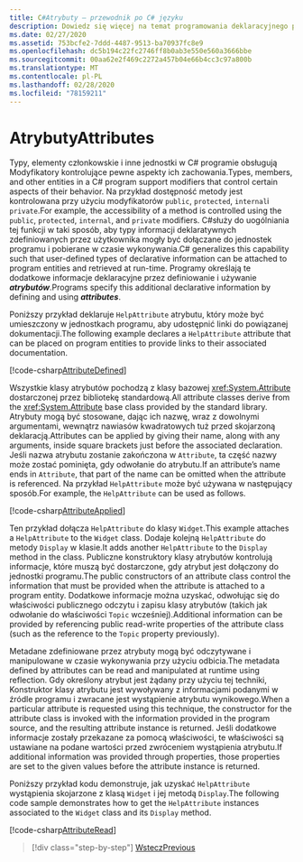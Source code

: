 ```yaml
---
title: C#Atrybuty — przewodnik po C# języku
description: Dowiedz się więcej na temat programowania deklaracyjnego przy użyciu atrybutów wC#
ms.date: 02/27/2020
ms.assetid: 753bcfe2-7ddd-4487-9513-ba70937fc8e9
ms.openlocfilehash: dc5b194c22fc2746ff8b0ab3e550e560a3666bbe
ms.sourcegitcommit: 00aa62e2f469c2272a457b04e66b4cc3c97a800b
ms.translationtype: MT
ms.contentlocale: pl-PL
ms.lasthandoff: 02/28/2020
ms.locfileid: "78159211"
---
```

# <a name="attributes"></a><span data-ttu-id="c7531-103">Atrybuty</span><span class="sxs-lookup"><span data-stu-id="c7531-103">Attributes</span></span>

<span data-ttu-id="c7531-104">Typy, elementy członkowskie i inne jednostki w C# programie obsługują Modyfikatory kontrolujące pewne aspekty ich zachowania.</span><span class="sxs-lookup"><span data-stu-id="c7531-104">Types, members, and other entities in a C# program support modifiers that control certain aspects of their behavior.</span></span> <span data-ttu-id="c7531-105">Na przykład dostępność metody jest kontrolowana przy użyciu modyfikatorów `public`, `protected`, `internal`i `private`.</span><span class="sxs-lookup"><span data-stu-id="c7531-105">For example, the accessibility of a method is controlled using the `public`, `protected`, `internal`, and `private` modifiers.</span></span> <span data-ttu-id="c7531-106">C#służy do uogólniania tej funkcji w taki sposób, aby typy informacji deklaratywnych zdefiniowanych przez użytkownika mogły być dołączane do jednostek programu i pobierane w czasie wykonywania.</span><span class="sxs-lookup"><span data-stu-id="c7531-106">C# generalizes this capability such that user-defined types of declarative information can be attached to program entities and retrieved at run-time.</span></span> <span data-ttu-id="c7531-107">Programy określają te dodatkowe informacje deklaracyjne przez definiowanie i używanie ***atrybutów***.</span><span class="sxs-lookup"><span data-stu-id="c7531-107">Programs specify this additional declarative information by defining and using ***attributes***.</span></span>

<span data-ttu-id="c7531-108">Poniższy przykład deklaruje `HelpAttribute` atrybutu, który może być umieszczony w jednostkach programu, aby udostępnić linki do powiązanej dokumentacji.</span><span class="sxs-lookup"><span data-stu-id="c7531-108">The following example declares a `HelpAttribute` attribute that can be placed on program entities to provide links to their associated documentation.</span></span>

[!code-csharp[AttributeDefined](../../../samples/snippets/csharp/tour/attributes/Program.cs#L3-L20)]

<span data-ttu-id="c7531-109">Wszystkie klasy atrybutów pochodzą z klasy bazowej <xref:System.Attribute> dostarczonej przez bibliotekę standardową.</span><span class="sxs-lookup"><span data-stu-id="c7531-109">All attribute classes derive from the <xref:System.Attribute> base class provided by the standard library.</span></span> <span data-ttu-id="c7531-110">Atrybuty mogą być stosowane, dając ich nazwę, wraz z dowolnymi argumentami, wewnątrz nawiasów kwadratowych tuż przed skojarzoną deklaracją.</span><span class="sxs-lookup"><span data-stu-id="c7531-110">Attributes can be applied by giving their name, along with any arguments, inside square brackets just before the associated declaration.</span></span> <span data-ttu-id="c7531-111">Jeśli nazwa atrybutu zostanie zakończona w `Attribute`, ta część nazwy może zostać pominięta, gdy odwołanie do atrybutu.</span><span class="sxs-lookup"><span data-stu-id="c7531-111">If an attribute’s name ends in `Attribute`, that part of the name can be omitted when the attribute is referenced.</span></span> <span data-ttu-id="c7531-112">Na przykład `HelpAttribute` może być używana w następujący sposób.</span><span class="sxs-lookup"><span data-stu-id="c7531-112">For example, the `HelpAttribute` can be used as follows.</span></span>

[!code-csharp[AttributeApplied](../../../samples/snippets/csharp/tour/attributes/Program.cs#L22-L28)]

<span data-ttu-id="c7531-113">Ten przykład dołącza `HelpAttribute` do klasy `Widget`.</span><span class="sxs-lookup"><span data-stu-id="c7531-113">This example attaches a `HelpAttribute` to the `Widget` class.</span></span> <span data-ttu-id="c7531-114">Dodaje kolejną `HelpAttribute` do metody `Display` w klasie.</span><span class="sxs-lookup"><span data-stu-id="c7531-114">It adds another `HelpAttribute` to the `Display` method in the class.</span></span> <span data-ttu-id="c7531-115">Publiczne konstruktory klasy atrybutów kontrolują informacje, które muszą być dostarczone, gdy atrybut jest dołączony do jednostki programu.</span><span class="sxs-lookup"><span data-stu-id="c7531-115">The public constructors of an attribute class control the information that must be provided when the attribute is attached to a program entity.</span></span> <span data-ttu-id="c7531-116">Dodatkowe informacje można uzyskać, odwołując się do właściwości publicznego odczytu i zapisu klasy atrybutów (takich jak odwołanie do właściwości `Topic` wcześniej).</span><span class="sxs-lookup"><span data-stu-id="c7531-116">Additional information can be provided by referencing public read-write properties of the attribute class (such as the reference to the `Topic` property previously).</span></span>

<span data-ttu-id="c7531-117">Metadane zdefiniowane przez atrybuty mogą być odczytywane i manipulowane w czasie wykonywania przy użyciu odbicia.</span><span class="sxs-lookup"><span data-stu-id="c7531-117">The metadata defined by attributes can be read and manipulated at runtime using reflection.</span></span> <span data-ttu-id="c7531-118">Gdy określony atrybut jest żądany przy użyciu tej techniki, Konstruktor klasy atrybutu jest wywoływany z informacjami podanymi w źródle programu i zwracane jest wystąpienie atrybutu wynikowego.</span><span class="sxs-lookup"><span data-stu-id="c7531-118">When a particular attribute is requested using this technique, the constructor for the attribute class is invoked with the information provided in the program source, and the resulting attribute instance is returned.</span></span> <span data-ttu-id="c7531-119">Jeśli dodatkowe informacje zostały przekazane za pomocą właściwości, te właściwości są ustawiane na podane wartości przed zwróceniem wystąpienia atrybutu.</span><span class="sxs-lookup"><span data-stu-id="c7531-119">If additional information was provided through properties, those properties are set to the given values before the attribute instance is returned.</span></span>

<span data-ttu-id="c7531-120">Poniższy przykład kodu demonstruje, jak uzyskać `HelpAttribute` wystąpienia skojarzone z klasą `Widget` i jej metodą `Display`.</span><span class="sxs-lookup"><span data-stu-id="c7531-120">The following code sample demonstrates how to get the `HelpAttribute` instances associated to the `Widget` class and its `Display` method.</span></span>

[!code-csharp[AttributeRead](../../../samples/snippets/csharp/tour/attributes/Program.cs#ReadAttributes)]

>[!div class="step-by-step"]
>[<span data-ttu-id="c7531-121">Wstecz</span><span class="sxs-lookup"><span data-stu-id="c7531-121">Previous</span></span>](delegates.md)
